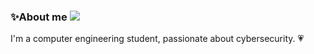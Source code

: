 ### ✨About me <img src="https://github.com/vayalul/vayalul/assets/103208385/0541a6ed-0fa9-4813-a501-b5beb05ffb39"/>

I'm a computer engineering student, passionate about cybersecurity.
💗

<!--
**vayalul/vayalul** is a ✨ _special_ ✨ repository because its `README.md` (this file) appears on your GitHub profile.

Here are some ideas to get you started:

- 🔭 I’m currently working on ...
- 🌱 I’m currently learning ...
- 👯 I’m looking to collaborate on ...
- 🤔 I’m looking for help with ...
- 💬 Ask me about ...
- 📫 How to reach me: ...
- 😄 Pronouns: ...
- ⚡ Fun fact: ...
-->
